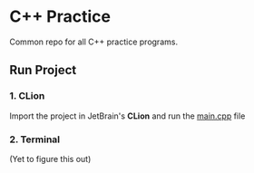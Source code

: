 # C++ Practice

Common repo for all C++ practice programs.

## Run Project

### 1. CLion

Import the project in JetBrain's **CLion** and run the [main.cpp](main.cpp) file

### 2. Terminal

(Yet to figure this out)
